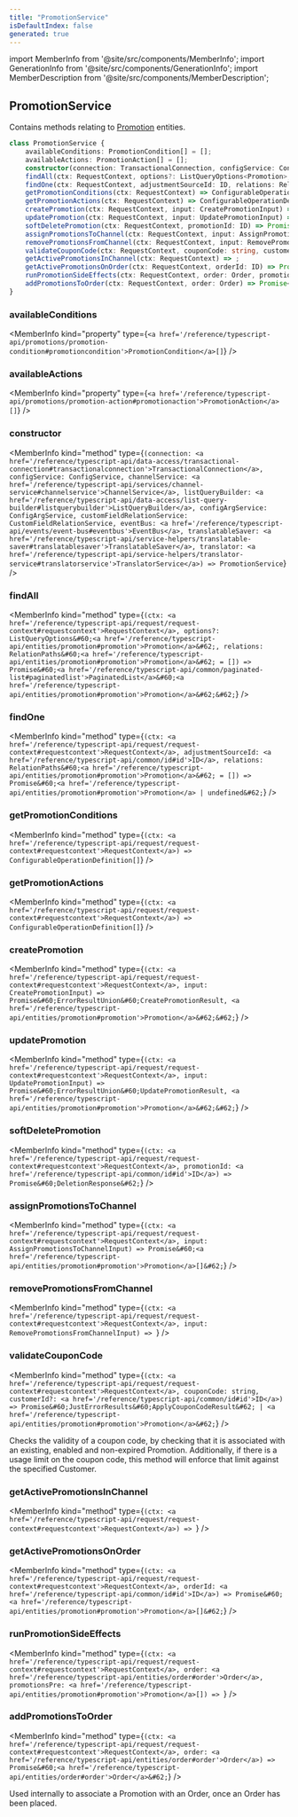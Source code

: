 ```yaml
---
title: "PromotionService"
isDefaultIndex: false
generated: true
---
```

<!-- This file was generated from the Vendure source. Do not modify. Instead, re-run the "docs:build" script -->
import MemberInfo from '@site/src/components/MemberInfo';
import GenerationInfo from '@site/src/components/GenerationInfo';
import MemberDescription from '@site/src/components/MemberDescription';


## PromotionService

<GenerationInfo sourceFile="packages/core/src/service/services/promotion.service.ts" sourceLine="58" packageName="@vendure/core" />

Contains methods relating to <a href='/reference/typescript-api/entities/promotion#promotion'>Promotion</a> entities.

```ts title="Signature"
class PromotionService {
    availableConditions: PromotionCondition[] = [];
    availableActions: PromotionAction[] = [];
    constructor(connection: TransactionalConnection, configService: ConfigService, channelService: ChannelService, listQueryBuilder: ListQueryBuilder, configArgService: ConfigArgService, customFieldRelationService: CustomFieldRelationService, eventBus: EventBus, translatableSaver: TranslatableSaver, translator: TranslatorService)
    findAll(ctx: RequestContext, options?: ListQueryOptions<Promotion>, relations: RelationPaths<Promotion> = []) => Promise<PaginatedList<Promotion>>;
    findOne(ctx: RequestContext, adjustmentSourceId: ID, relations: RelationPaths<Promotion> = []) => Promise<Promotion | undefined>;
    getPromotionConditions(ctx: RequestContext) => ConfigurableOperationDefinition[];
    getPromotionActions(ctx: RequestContext) => ConfigurableOperationDefinition[];
    createPromotion(ctx: RequestContext, input: CreatePromotionInput) => Promise<ErrorResultUnion<CreatePromotionResult, Promotion>>;
    updatePromotion(ctx: RequestContext, input: UpdatePromotionInput) => Promise<ErrorResultUnion<UpdatePromotionResult, Promotion>>;
    softDeletePromotion(ctx: RequestContext, promotionId: ID) => Promise<DeletionResponse>;
    assignPromotionsToChannel(ctx: RequestContext, input: AssignPromotionsToChannelInput) => Promise<Promotion[]>;
    removePromotionsFromChannel(ctx: RequestContext, input: RemovePromotionsFromChannelInput) => ;
    validateCouponCode(ctx: RequestContext, couponCode: string, customerId?: ID) => Promise<JustErrorResults<ApplyCouponCodeResult> | Promotion>;
    getActivePromotionsInChannel(ctx: RequestContext) => ;
    getActivePromotionsOnOrder(ctx: RequestContext, orderId: ID) => Promise<Promotion[]>;
    runPromotionSideEffects(ctx: RequestContext, order: Order, promotionsPre: Promotion[]) => ;
    addPromotionsToOrder(ctx: RequestContext, order: Order) => Promise<Order>;
}
```

<div className="members-wrapper">

### availableConditions

<MemberInfo kind="property" type={`<a href='/reference/typescript-api/promotions/promotion-condition#promotioncondition'>PromotionCondition</a>[]`}   />


### availableActions

<MemberInfo kind="property" type={`<a href='/reference/typescript-api/promotions/promotion-action#promotionaction'>PromotionAction</a>[]`}   />


### constructor

<MemberInfo kind="method" type={`(connection: <a href='/reference/typescript-api/data-access/transactional-connection#transactionalconnection'>TransactionalConnection</a>, configService: ConfigService, channelService: <a href='/reference/typescript-api/services/channel-service#channelservice'>ChannelService</a>, listQueryBuilder: <a href='/reference/typescript-api/data-access/list-query-builder#listquerybuilder'>ListQueryBuilder</a>, configArgService: ConfigArgService, customFieldRelationService: CustomFieldRelationService, eventBus: <a href='/reference/typescript-api/events/event-bus#eventbus'>EventBus</a>, translatableSaver: <a href='/reference/typescript-api/service-helpers/translatable-saver#translatablesaver'>TranslatableSaver</a>, translator: <a href='/reference/typescript-api/service-helpers/translator-service#translatorservice'>TranslatorService</a>) => PromotionService`}   />


### findAll

<MemberInfo kind="method" type={`(ctx: <a href='/reference/typescript-api/request/request-context#requestcontext'>RequestContext</a>, options?: ListQueryOptions&#60;<a href='/reference/typescript-api/entities/promotion#promotion'>Promotion</a>&#62;, relations: RelationPaths&#60;<a href='/reference/typescript-api/entities/promotion#promotion'>Promotion</a>&#62; = []) => Promise&#60;<a href='/reference/typescript-api/common/paginated-list#paginatedlist'>PaginatedList</a>&#60;<a href='/reference/typescript-api/entities/promotion#promotion'>Promotion</a>&#62;&#62;`}   />


### findOne

<MemberInfo kind="method" type={`(ctx: <a href='/reference/typescript-api/request/request-context#requestcontext'>RequestContext</a>, adjustmentSourceId: <a href='/reference/typescript-api/common/id#id'>ID</a>, relations: RelationPaths&#60;<a href='/reference/typescript-api/entities/promotion#promotion'>Promotion</a>&#62; = []) => Promise&#60;<a href='/reference/typescript-api/entities/promotion#promotion'>Promotion</a> | undefined&#62;`}   />


### getPromotionConditions

<MemberInfo kind="method" type={`(ctx: <a href='/reference/typescript-api/request/request-context#requestcontext'>RequestContext</a>) => ConfigurableOperationDefinition[]`}   />


### getPromotionActions

<MemberInfo kind="method" type={`(ctx: <a href='/reference/typescript-api/request/request-context#requestcontext'>RequestContext</a>) => ConfigurableOperationDefinition[]`}   />


### createPromotion

<MemberInfo kind="method" type={`(ctx: <a href='/reference/typescript-api/request/request-context#requestcontext'>RequestContext</a>, input: CreatePromotionInput) => Promise&#60;ErrorResultUnion&#60;CreatePromotionResult, <a href='/reference/typescript-api/entities/promotion#promotion'>Promotion</a>&#62;&#62;`}   />


### updatePromotion

<MemberInfo kind="method" type={`(ctx: <a href='/reference/typescript-api/request/request-context#requestcontext'>RequestContext</a>, input: UpdatePromotionInput) => Promise&#60;ErrorResultUnion&#60;UpdatePromotionResult, <a href='/reference/typescript-api/entities/promotion#promotion'>Promotion</a>&#62;&#62;`}   />


### softDeletePromotion

<MemberInfo kind="method" type={`(ctx: <a href='/reference/typescript-api/request/request-context#requestcontext'>RequestContext</a>, promotionId: <a href='/reference/typescript-api/common/id#id'>ID</a>) => Promise&#60;DeletionResponse&#62;`}   />


### assignPromotionsToChannel

<MemberInfo kind="method" type={`(ctx: <a href='/reference/typescript-api/request/request-context#requestcontext'>RequestContext</a>, input: AssignPromotionsToChannelInput) => Promise&#60;<a href='/reference/typescript-api/entities/promotion#promotion'>Promotion</a>[]&#62;`}   />


### removePromotionsFromChannel

<MemberInfo kind="method" type={`(ctx: <a href='/reference/typescript-api/request/request-context#requestcontext'>RequestContext</a>, input: RemovePromotionsFromChannelInput) => `}   />


### validateCouponCode

<MemberInfo kind="method" type={`(ctx: <a href='/reference/typescript-api/request/request-context#requestcontext'>RequestContext</a>, couponCode: string, customerId?: <a href='/reference/typescript-api/common/id#id'>ID</a>) => Promise&#60;JustErrorResults&#60;ApplyCouponCodeResult&#62; | <a href='/reference/typescript-api/entities/promotion#promotion'>Promotion</a>&#62;`}   />

Checks the validity of a coupon code, by checking that it is associated with an existing,
enabled and non-expired Promotion. Additionally, if there is a usage limit on the coupon code,
this method will enforce that limit against the specified Customer.
### getActivePromotionsInChannel

<MemberInfo kind="method" type={`(ctx: <a href='/reference/typescript-api/request/request-context#requestcontext'>RequestContext</a>) => `}   />


### getActivePromotionsOnOrder

<MemberInfo kind="method" type={`(ctx: <a href='/reference/typescript-api/request/request-context#requestcontext'>RequestContext</a>, orderId: <a href='/reference/typescript-api/common/id#id'>ID</a>) => Promise&#60;<a href='/reference/typescript-api/entities/promotion#promotion'>Promotion</a>[]&#62;`}   />


### runPromotionSideEffects

<MemberInfo kind="method" type={`(ctx: <a href='/reference/typescript-api/request/request-context#requestcontext'>RequestContext</a>, order: <a href='/reference/typescript-api/entities/order#order'>Order</a>, promotionsPre: <a href='/reference/typescript-api/entities/promotion#promotion'>Promotion</a>[]) => `}   />


### addPromotionsToOrder

<MemberInfo kind="method" type={`(ctx: <a href='/reference/typescript-api/request/request-context#requestcontext'>RequestContext</a>, order: <a href='/reference/typescript-api/entities/order#order'>Order</a>) => Promise&#60;<a href='/reference/typescript-api/entities/order#order'>Order</a>&#62;`}   />

Used internally to associate a Promotion with an Order, once an Order has been placed.


</div>
